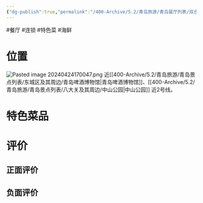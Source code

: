 ```yaml
---
{"dg-publish":true,"permalink":"/400-Archive/5.2/青岛旅游/青岛餐厅列表/双合园/","tags":["餐厅","连锁","特色菜","海鲜"]}
---
```


#餐厅 #连锁 #特色菜 #海鲜 
# 位置
![Pasted image 20240424170047.png](/img/user/800-%E5%85%B6%E4%BB%96/801-%E5%9B%BE%E7%89%87/Pasted%20image%2020240424170047.png)
近[[400-Archive/5.2/青岛旅游/青岛景点列表/东城区及其周边/青岛啤酒博物馆\|青岛啤酒博物馆]]、[[400-Archive/5.2/青岛旅游/青岛景点列表/八大关及其周边/中山公园\|中山公园]]
近2号线。
# 特色菜品
# 评价
## 正面评价
## 负面评价